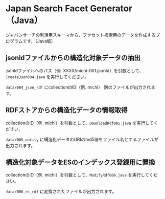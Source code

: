 # Japan Search Facet Generator （Java）

ジャパンサーチの利活用スキーマから、ファセット検索用のデータを作成するプログラムです。（Java版）

## jsonldファイルからの構造化対象データの抽出

jsonldファイルへのパス（例. XXXX/michi-001.jsonld）を引数として、`CreateJson004.java` を実行してください。

`data/004_json_rdf` にcollectionのID（例. michi） 別のファイルが出力されます。

## RDFストアからの構造化データの情報取得

collectionのID（例. michi）を引数として、`DownloadRdf005.java` を実行してください。

`data/005_entity` に構造化データのURIのmd5値をファイル名とするファイルが出力されます。

## 構造化対象データをESのインデックス登録用に置換

collectionのID（例. michi）を引数として、`ModifyRdf006.java` を実行してください。

`data/006_es_rdf` に変換されたファイルが出力されます。
